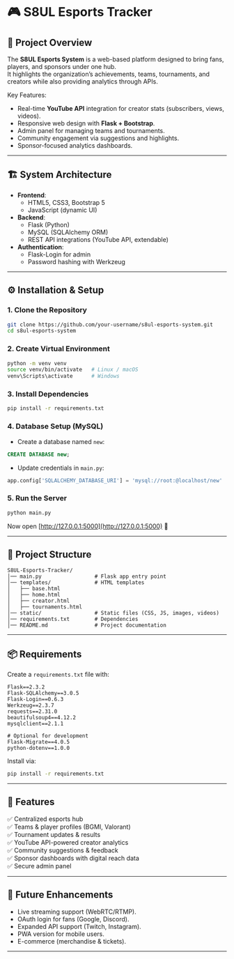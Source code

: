 # 🎮 S8UL Esports Tracker  

## 📌 Project Overview  
The **S8UL Esports System** is a web-based platform designed to bring fans, players, and sponsors under one hub.  
It highlights the organization’s achievements, teams, tournaments, and creators while also providing analytics through APIs.  

Key Features:  
- Real-time **YouTube API** integration for creator stats (subscribers, views, videos).  
- Responsive web design with **Flask + Bootstrap**.  
- Admin panel for managing teams and tournaments.  
- Community engagement via suggestions and highlights.  
- Sponsor-focused analytics dashboards.  

---

## 🏗️ System Architecture  
- **Frontend**:  
  - HTML5, CSS3, Bootstrap 5  
  - JavaScript (dynamic UI)  
- **Backend**:  
  - Flask (Python)  
  - MySQL (SQLAlchemy ORM)  
  - REST API integrations (YouTube API, extendable)  
- **Authentication**:  
  - Flask-Login for admin  
  - Password hashing with Werkzeug  

---

## ⚙️ Installation & Setup  

### 1. Clone the Repository  
```bash
git clone https://github.com/your-username/s8ul-esports-system.git
cd s8ul-esports-system
```

### 2. Create Virtual Environment  
```bash
python -m venv venv
source venv/bin/activate   # Linux / macOS
venv\Scripts\activate      # Windows
```

### 3. Install Dependencies  
```bash
pip install -r requirements.txt
```

### 4. Database Setup (MySQL)  
- Create a database named `new`:  
```sql
CREATE DATABASE new;
```
- Update credentials in `main.py`:  
```python
app.config['SQLALCHEMY_DATABASE_URI'] = 'mysql://root:@localhost/new'
```

### 5. Run the Server  
```bash
python main.py
```
Now open [http://127.0.0.1:5000](http://127.0.0.1:5000) 🎉  

---

## 📂 Project Structure  

```
S8UL-Esports-Tracker/
│── main.py                 # Flask app entry point
│── templates/              # HTML templates
│   ├── base.html
│   ├── home.html
│   ├── creator.html
│   ├── tournaments.html
│── static/                 # Static files (CSS, JS, images, videos)
│── requirements.txt        # Dependencies
│── README.md               # Project documentation
```

---

## 📦 Requirements  

Create a `requirements.txt` file with:  

```
Flask==2.3.2
Flask-SQLAlchemy==3.0.5
Flask-Login==0.6.3
Werkzeug==2.3.7
requests==2.31.0
beautifulsoup4==4.12.2
mysqlclient==2.1.1

# Optional for development
Flask-Migrate==4.0.5
python-dotenv==1.0.0
```

Install via:  
```bash
pip install -r requirements.txt
```

---

## 🚀 Features  
✅ Centralized esports hub  
✅ Teams & player profiles (BGMI, Valorant)  
✅ Tournament updates & results  
✅ YouTube API-powered creator analytics  
✅ Community suggestions & feedback  
✅ Sponsor dashboards with digital reach data  
✅ Secure admin panel  

---

## 🔮 Future Enhancements  
- Live streaming support (WebRTC/RTMP).  
- OAuth login for fans (Google, Discord).  
- Expanded API support (Twitch, Instagram).  
- PWA version for mobile users.  
- E-commerce (merchandise & tickets).  


---
